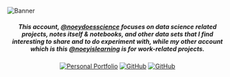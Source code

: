 ![Banner](https://github.com/noeydoesscience/noeydoesscience/assets/169208389/d294c489-5b80-439e-bcf8-e98e99c033bd)

<div align="center">
  
##### This account, [@noeydoesscience](https://github.com/noeydoesscience) focuses on data science related projects, notes itself & notebooks, and other data sets that I find interesting to share and to do experiment with, while my other account which is this [@noeyislearning](https://github.com/noeyislearning) is for work-related projects.

</div>

<div align="center">
  
[![Personal Portfolio](https://img.shields.io/badge/Personal%20Portfolio-0c52c7?style=for-the-badge&logo=About.me&logoColor=fff)](https://noeyislearning.dev)
[![GitHub](https://img.shields.io/badge/@noeyislearning-0c52c7?style=for-the-badge&logo=github&logoColor=fff)](https://github.com/noeyislearning)
[![GitHub](https://img.shields.io/badge/@noeydoesscience-0c52c7?style=for-the-badge&logo=github&logoColor=fff)](https://github.com/noeydoesscience)

</div>
